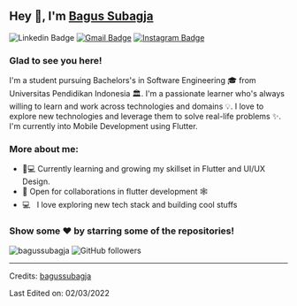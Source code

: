 ## Hey 👋, I'm [Bagus Subagja](https://www.linkedin.com/in/bagussubagja/)


![Linkedin Badge](https://img.shields.io/badge/LinkedIn-blue?style=flat&logo=linkedin&labelColor=blue&link=https://www.linkedin.com/in/bagussubagja/) [![Gmail Badge](https://img.shields.io/badge/Gmail-red?style=flat-square&logo=Gmail&logoColor=white&link=mailto:bagussubagja17@gmail.com)](mailto:bagussubagja17@gmail.com)  [![Instagram Badge](https://img.shields.io/badge/-Instagram-E4405F?style=flat&logo=instagram&logoColor=white&link=https://instagram.com/bagussubagjaa/)](https://instagram.com/bagussubagja)

### Glad to see you here! &nbsp;

I'm a student pursuing Bachelors's in Software Engineering 🎓 from Universitas Pendidikan Indonesia 🏛. I'm a passionate learner who's always willing to learn and work across technologies and domains 💡. I love to explore new technologies and leverage them to solve real-life problems ✨. I'm currently into Mobile Development using Flutter.

### More about me:

- 👨💻 Currently learning and growing my skillset in Flutter and UI/UX Design.
- 🤝 Open for collaborations in flutter development 🕸️
- 💻 &nbsp; I love exploring new tech stack and building cool stuffs

### Show some ❤️ by starring some of the repositories!

</div>

<img src="https://komarev.com/ghpvc/?username=bagussubagja&label=Profile%20views&color=0e75b6&style=flat" alt="bagussubagja" /> ![GitHub followers](https://img.shields.io/github/followers/bagussubagja)

------
Credits: [bagussubagja](https://github.com/bagussubagja)

Last Edited on: 02/03/2022
